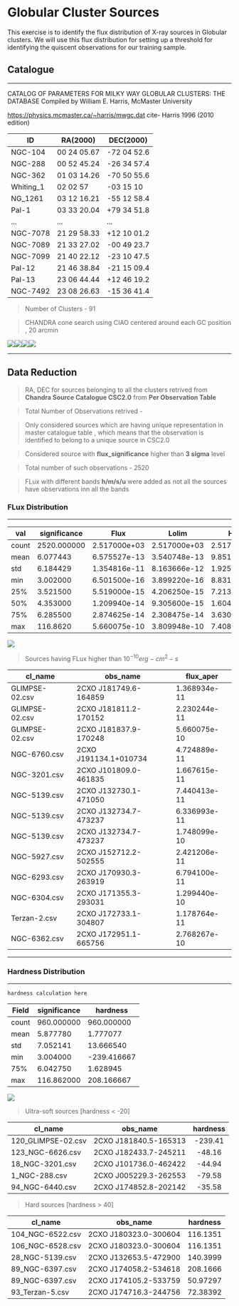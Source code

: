 # Globular Cluster Sources 

This exercise is to identify the flux distribution of X-ray sources in Globular clusters. We will use this flux distribution for setting up a threshold for identifying the quiscent observations for our training sample.


## Catalogue 
--- 
 CATALOG OF PARAMETERS FOR MILKY WAY GLOBULAR CLUSTERS:
                           THE DATABASE
Compiled by William E. Harris, McMaster University

https://physics.mcmaster.ca/~harris/mwgc.dat
cite- Harris 1996 (2010 edition)
  
|ID         |RA(2000)     |DEC(2000)   |
|-----------|-------------|------------|
| NGC-104   |00 24 05.67  |-72 04 52.6 |
| NGC-288   |00 52 45.24  |-26 34 57.4 |
| NGC-362   |01 03 14.26  |-70 50 55.6 |
| Whiting_1 |02 02 57     |-03 15 10   |
| NG_1261   |03 12 16.21  |-55 12 58.4 |
| Pal-1     |03 33 20.04  |+79 34 51.8 |
| ... | ...  | ... |
| NGC-7078  |21 29 58.33  |+12 10 01.2 |
| NGC-7089  |21 33 27.02  |-00 49 23.7 |
| NGC-7099  |21 40 22.12  |-23 10 47.5 |
| Pal-12    |21 46 38.84  |-21 15 09.4 |
| Pal-13    |23 06 44.44  |+12 46 19.2 |
| NGC-7492  |23 08 26.63  |-15 36 41.4 |

> Number of Clusters - 91 

> CHANDRA cone search using CIAO centered around each GC position , 20 arcmin
<style>
   
    .img-wrap{
        display:flex;
        flex-wrap:wrap;
    }
    .img-wrap img{
        max-width:500px;
    }
</style>
<div style="display:flex;width:100vw;" class="img-wrap">
    <img src = "cl_plots/NGC-104.jpg">
    <img src = "cl_plots/_NGC-6397.jpg">
    <img src = "cl_plots/_NGC-6440.jpg">
    <img src = "cl_plots/_NGC-6139.jpg">
</div>



--- 
## Data Reduction

> RA, DEC for sources belonging to all the clusters retrived from <b>Chandra Source Catalogue CSC2.0</b>  from <b>Per Observation Table</b>

> Total Number of Observations retrived - 

> Only considered sources which are having unique representation in master catalogue table , which means that the observation is identified to belong to a unique source in CSC2.0 

> Considered source with <b>flux_significance</b> higher than <b>3 sigma</b> level

> Total number of such observations - 2520

> FLux with different bands **h/m/s/u** were added as not all the sources have observations inn all the bands 

### FLux Distribution 
--- 

| val | significance | Flux | Lolim | Hilim |
| ------ | ------ | ------ | ------ | ------ | 
count	| 2520.000000 |	2.517000e+03| 	2.517000e+03 |	2.517000e+03
mean| 6.077443 |	6.575527e-13 |	3.540748e-13 |	9.851958e-13
std|	6.184429 |	1.354816e-11 |	8.163666e-12 |	1.925039e-11
min|	3.002000 |	6.501500e-16 |	3.899220e-16 |	8.831000e-16
25%|	3.521500 |	5.519000e-15 |	4.206250e-15 |	7.213750e-15
50%|	4.353000 |	1.209940e-14 |	9.305600e-15 |	1.604744e-14
75%|	6.285500 |	2.874625e-14 |	2.308475e-14 |	3.630580e-14
max	|   116.8620 |	5.660075e-10 |	3.809948e-10 |	7.408198e-10

<img src='plots/flux_dist.jpg'>

<br>



> Sources having FLux higher than $10^{-10} erg-cm^2-s$


| cl_name |	obs_name	| flux_aper |
|---------|-------------|-----------|
|GLIMPSE-02.csv |	2CXO J181749.6-164859 |	1.368934e-11|
|GLIMPSE-02.csv	| 2CXO J181811.2-170152 |	2.230244e-11|
|GLIMPSE-02.csv | 2CXO J181837.9-170248 |	5.660075e-10|
|NGC-6760.csv |	2CXO J191134.1+010734 |	4.724889e-11|
|NGC-3201.csv |	2CXO J101809.0-461835	|	1.667615e-11|
|NGC-5139.csv |	2CXO J132730.1-471050 |		7.440413e-11|
|NGC-5139.csv |	2CXO J132734.7-473237 |	6.336993e-11|
|NGC-5139.csv |	2CXO J132734.7-473237 |	1.748099e-10|
|NGC-5927.csv |	2CXO J152712.2-502555 |	2.421206e-11|
|NGC-6293.csv |	2CXO J170930.3-263919 |	6.794100e-11|
|NGC-6304.csv |	2CXO J171355.3-293031 |	1.299440e-10|
|Terzan-2.csv |	2CXO J172733.1-304807 |	1.178764e-11|
|NGC-6362.csv |	2CXO J172951.1-665756 |	2.768267e-10|

--- 

### Hardness Distribution 
---

```
hardness calculation here
```

| Field | significance |	hardness |
|---------|----------|------------|
|count |	960.000000 |	960.000000 |
|mean |	5.877780 |	1.777077 |
|std |	7.052141 |	13.666540 |
|min |	3.004000 |	-239.416667 |
|75% |	6.042750 |	1.628945 |
|max |	116.862000 |	208.166667 | 

<img src='plots/hardness.jpg'>
 
> Ultra-soft sources [hardness < -20]

|cl_name           |obs_name              |hardness  |
|------------------|----------------------|:--------:|
|120_GLIMPSE-02.csv| 2CXO J181840.5-165313|-239.41 |
|123_NGC-6626.csv  | 2CXO J182433.7-245211|-48.16 |
|18_NGC-3201.csv   | 2CXO J101736.0-462422|-44.94 |
|1_NGC-288.csv     | 2CXO J005229.3-262553|-79.58 |
|94_NGC-6440.csv   | 2CXO J174852.8-202142|-35.58 |



> Hard sources [hardness > 40]


|cl_name           |obs_name              |hardness|
|------------------|----------------------|:------:|
|104_NGC-6522.csv  | 2CXO J180323.0-300604|116.1351|
|106_NGC-6528.csv  | 2CXO J180323.0-300604|116.1351|
|28_NGC-5139.csv   | 2CXO J132653.5-472900|140.3999|
|89_NGC-6397.csv   | 2CXO J174058.2-534618|208.1666|
|89_NGC-6397.csv   | 2CXO J174105.2-533759|50.97297|
|93_Terzan-5.csv   | 2CXO J174716.3-244756|72.38392|